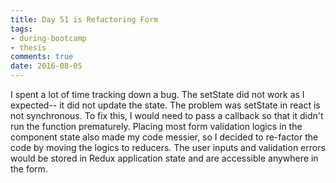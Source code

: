 ```yaml
---
title: Day 51 is Refactoring Form  
tags: 
- during-bootcamp
- thesis
comments: true
date: 2016-08-05
---
```


I spent a lot of time tracking down a bug. The setState did not work as I expected-- it did not update the state. The problem was setState in react is not synchronous. To fix this, I would need to pass a callback so that it didn't run the function prematurely.  Placing most form validation logics in the component state also made my code messier, so I decided to re-factor the code by moving the logics to reducers. The user inputs and validation errors would be stored in Redux application state and are accessible anywhere in the form.  

